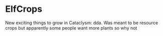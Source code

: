 # ElfCrops
 New exciting things to grow in Cataclysm: dda. Was meant to be resource crops but apparently some people want more plants so why not
